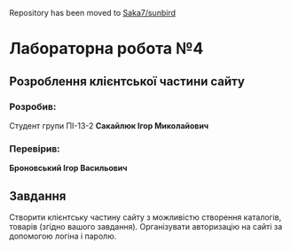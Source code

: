 Repository has been moved to [Saka7/sunbird](https://github.com/Saka7/sunbird)

# Лабораторна робота №4

## Розроблення клієнтської частини сайту

### Розробив:

Студент групи ПІ-13-2 **Сакайлюк Ігор Миколайович**


### Перевірив:

**Броновський Ігор Васильович**


## Завдання

Створити клієнтську частину сайту з можливістю створення каталогів, товарів (згідно вашого завдання).
Організувати авторизацію на сайті за допомогою логіна і паролю.
